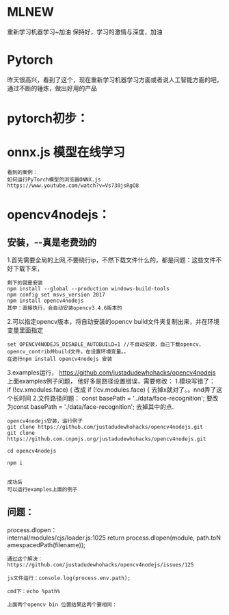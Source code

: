 # MLNEW
重新学习机器学习~加油
保持好，学习的激情与深度，加油

# Pytorch
昨天很高兴，看到了这个，现在重新学习机器学习方面或者说人工智能方面的吧，通过不断的锤炼，做出好用的产品

# pytorch初步：




# onnx.js 模型在线学习

    看到的案例：
    如何运行PyTorch模型的浏览器ONNX.js 
    https://www.youtube.com/watch?v=Vs730jsRgO8



# opencv4nodejs：

## 安装，--真是老费劲的
1.首先需要全局的上网,不要绕行ip，不然下载文件什么的，都是问题：这些文件不好下载下来，

    剩下的就是安装
    npm install --global --production windows-build-tools
    npm config set msvs_version 2017
    npm install opencv4nodejs
    其中：直接执行，会自动安装opencv3.4.6版本的

2.可以指定opencv版本，将自动安装的opencv build文件夹复制出来，并在环境变量里面指定

    set OPENCV4NODEJS_DISABLE_AUTOBUILD=1 //不自动安装，自己下载opencv，opencv_contrib并build文件，在设置环境变量。。
    在进行npm install opencv4nodejs 安装

3.examples运行，
    https://github.com/justadudewhohacks/opencv4nodejs 上面examples例子问题，
    他好多是路径设置错误，需要修改：
    1.模块写错了：
        if (!cv.xmodules.face) {
        改成 if (!cv.modules.face) {
        去掉x就对了。。nnd弄了这个长时间
    2.文件路径问题：
        const basePath = '../data/face-recognition';
        要改为const basePath = './data/face-recognition';
        去掉其中的点.


    opencv4nodejs安装，运行例子
    git clone https://github.com/justadudewhohacks/opencv4nodejs.git
    git clone https://github.com.cnpmjs.org/justadudewhohacks/opencv4nodejs.git

    cd opencv4nodejs

    npm i


    成功后
    可以运行examples上面的例子

## 问题：
process.dlopen：   
    internal/modules/cjs/loader.js:1025 return process.dlopen(module, path.toNamespacedPath(filename));
     
    通过这个解决：
    https://github.com/justadudewhohacks/opencv4nodejs/issues/125

    js文件运行：console.log(process.env.path);

    cmd下：echo %path%

    上面两个opencv bin 位置结果这两个要相同：
